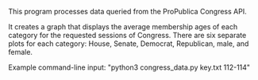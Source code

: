 This program processes data queried from the ProPublica Congress API. 

It creates a graph that displays the average membership ages of each category for the requested sessions of Congress. There are six separate plots for each category: House, Senate, Democrat, Republican, male, and female.

Example command-line input: "python3 congress_data.py key.txt 112-114"

